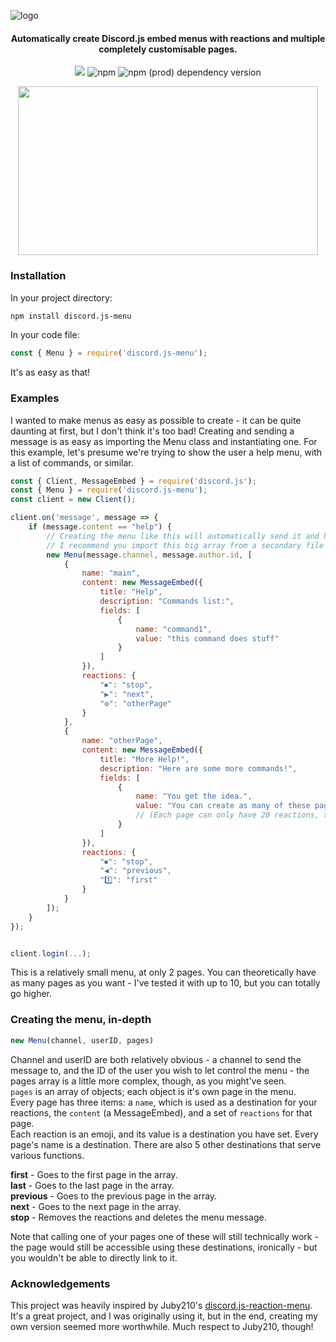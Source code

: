 ![logo](https://i.imgur.com/nQSqrrk.png)
<h4 align="center">Automatically create Discord.js embed menus with reactions and multiple completely customisable pages.</h4>

<p align="center">
    <a href="https://nodei.co/npm/discord.js-menu/"><img src="https://nodei.co/npm/discord.js-menu.png"></a>
    <img alt="npm" src="https://img.shields.io/npm/dw/discord.js-menu">
    <img alt="npm (prod) dependency version" src="https://img.shields.io/npm/dependency-version/discord.js-menu/discord.js">
</p>

<p align="center">
    <img src="https://i.imgur.com/mFA31kh.gif" width="480" height="270"> 
</p>

### Installation
In your project directory:
```bash
npm install discord.js-menu
```
In your code file:
```js
const { Menu } = require('discord.js-menu');
```
It's as easy as that!

### Examples
I wanted to make menus as easy as possible to create - it can be quite daunting at first, but I don't think it's too bad!
Creating and sending a message is as easy as importing the Menu class and instantiating one.
For this example, let's presume we're trying to show the user a help menu, with a list of commands, or similar.
```js
const { Client, MessageEmbed } = require('discord.js');
const { Menu } = require('discord.js-menu');
const client = new Client();

client.on('message', message => {
    if (message.content == "help") {
        // Creating the menu like this will automatically send it and handle reactions - basically everything.
        // I recommend you import this big array from a secondary file to clean up your code - your choice though.
        new Menu(message.channel, message.author.id, [
            {
                name: "main",
                content: new MessageEmbed({
                    title: "Help",
                    description: "Commands list:",
                    fields: [
                        {
                            name: "command1",
                            value: "this command does stuff"
                        }
                    ]
                }),
                reactions: {
                    "⏹": "stop",
                    "▶": "next",
                    "⚙": "otherPage"
                }
            },
            {
                name: "otherPage",
                content: new MessageEmbed({
                    title: "More Help!",
                    description: "Here are some more commands!",
                    fields: [
                        {
                            name: "You get the idea.",
                            value: "You can create as many of these pages as you like."
                            // (Each page can only have 20 reactions, though. Discord's fault.)
                        }
                    ]
                }),
                reactions: {
                    "⏹": "stop",
                    "◀": "previous",
                    "1️⃣": "first"
                }
            }
        ]);
    }
});


client.login(...);
```
This is a relatively small menu, at only 2 pages. You can theoretically have as many pages as you want - I've tested it with up to 10, but you can totally go higher.

### Creating the menu, in-depth
```js
new Menu(channel, userID, pages)
```
Channel and userID are both relatively obvious - a channel to send the message to, and the ID of the user you wish to let control the menu - the pages array is a little more complex, though, as you might've seen.  
`pages` is an array of objects; each object is it's own page in the menu.  
Every page has three items: a `name`, which is used as a destination for your reactions, the `content` (a MessageEmbed), and a set of `reactions` for that page.  
Each reaction is an emoji, and its value is a destination you have set. Every page's name is a destination. There are also 5 other destinations that serve various functions.  

**first** - Goes to the first page in the array.  
**last** - Goes to the last page in the array.  
**previous** - Goes to the previous page in the array.  
**next** - Goes to the next page in the array.  
**stop** - Removes the reactions and deletes the menu message.  

Note that calling one of your pages one of these will still technically work - the page would still be accessible using these destinations, ironically - but you wouldn't be able to directly link to it.  

### Acknowledgements
This project was heavily inspired by Juby210's [discord.js-reaction-menu](https://github.com/Juby210/discord.js-reaction-menu). It's a great project, and I was originally using it, but in the end, creating my own version seemed more worthwhile. Much respect to Juby210, though!
